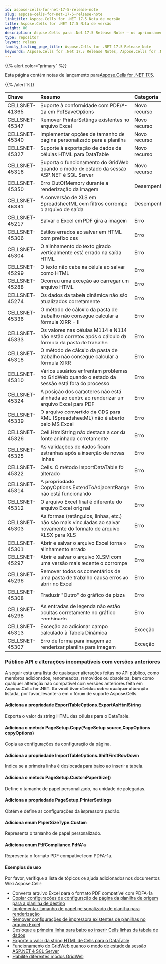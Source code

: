 ```yaml
---
id: aspose-cells-for-net-17-5-release-note
slug: aspose-cells-for-net-17-5-release-note
linktitle: Aspose.Cells for .NET 17.5 Nota de versão
title: Aspose.Cells for .NET 17.5 Nota de versão
weight: 80
description: Aspose.Cells para .Net 17.5 Release Notes – os aprimoramentos, novos recursos e correções mais recentes
type: repositor
layout: releas
family_listing_page_title: Aspose.Cells for .NET 17.5 Release Note
keywords: Aspose.Cells for .Net 17.5 Release Notes, Aspose.Cells for .Net 17.5 updates and fixe
---
```

{{% alert color="primary" %}} 

 Esta página contém notas de lançamento para[Aspose.Cells for .NET 17.5](https://releases.aspose.com/cells/net/new-releases/aspose.cells-for-.net-17.5/).

{{% /alert %}} 

|**Chave**|**Resumo**|**Categoria**|
| :- | :- | :- |
|CELLSNET-41365|Suporte à conformidade com PDF/A-1a em PdfSaveOptions|Novo recurso|
|CELLSNET-45347|Remover PrinterSettings existentes no arquivo Excel|Novo recurso|
|CELLSNET-45340|Implementar opções de tamanho de página personalizado para a planilha|Novo recurso|
|CELLSNET-45327|Suporte à exportação de dados de células HTML para DataTable|Novo recurso|
|CELLSNET-45316|Suporta o funcionamento do GridWeb quando o modo de estado da sessão ASP.NET é SQL Server|Novo recurso|
|CELLSNET-45350|Erro OutOfMemory durante a renderização da imagem|Desempenho|
|CELLSNET-45341|A conversão de XLS em SpreadsheetML com filtros corrompe o arquivo de saída|Desempenho|
|CELLSNET-45217|Salvar o Excel em PDF gira a imagem|Erro|
|CELLSNET-45306|Estilos errados ao salvar em HTML com prefixo css|Erro|
|CELLSNET-45304|O alinhamento do texto girado verticalmente está errado na saída HTML|Erro|
|CELLSNET-45299|O texto não cabe na célula ao salvar como HTML|Erro|
|CELLSNET-45288|Ocorreu uma exceção ao carregar um arquivo HTML|Erro|
|CELLSNET-45274|Os dados da tabela dinâmica não são atualizados corretamente|Erro|
|CELLSNET-45336|O método de cálculo da pasta de trabalho não consegue calcular a fórmula XIRR - II|Erro|
|CELLSNET-45333|Os valores nas células M114 e N114 não estão corretos após o cálculo da fórmula da pasta de trabalho|Erro|
|CELLSNET-45318|O método de cálculo da pasta de trabalho não consegue calcular a fórmula XIRR|Erro|
|CELLSNET-45310|Vários usuários enfrentam problemas no GridWeb quando o estado da sessão está fora do processo|Erro|
|CELLSNET-45324|A posição dos caracteres não está alinhada ao centro ao renderizar um arquivo Excel para PDF|Erro|
|CELLSNET-45339|O arquivo convertido de ODS para XML (SpreadsheetML) não é aberto pelo MS Excel|Erro|
|CELLSNET-45326|Cell.HtmlString não destaca a cor da fonte aninhada corretamente|Erro|
|CELLSNET-45325|As validações de dados ficam estranhas após a inserção de novas linhas|Erro|
|CELLSNET-45322|Cells. O método ImportDataTable foi alterado|Erro|
|CELLSNET-45314|A propriedade CopyOptions.ExtendToAdjacentRange não está funcionando|Erro|
|CELLSNET-45312|O arquivo Excel final é diferente do arquivo Excel original|Erro|
|CELLSNET-45303|As formas (retângulos, linhas, etc.) não são mais vinculadas ao salvar novamente do formato de arquivo XLSX para XLS|Erro|
|CELLSNET-45301|Abrir e salvar o arquivo Excel torna o alinhamento errado|Erro|
|CELLSNET-45297|Abrir e salvar o arquivo XLSM com uma versão mais recente o corrompe|Erro|
|CELLSNET-45296|Remover todos os comentários de uma pasta de trabalho causa erros ao abrir no Excel|Erro|
|CELLSNET-45308|Traduzir "Outro" do gráfico de pizza|Erro|
|CELLSNET-45298|As entradas de legenda não estão ocultas corretamente no gráfico combinado|Erro|
|CELLSNET-45313|Exceção ao adicionar campo calculado à Tabela Dinâmica|Exceção|
|CELLSNET-45307|Erro de forma para imagem ao renderizar planilha para imagem|Exceção|
###  **Público API e alterações incompatíveis com versões anteriores**
A seguir está uma lista de quaisquer alterações feitas no API público, como membros adicionados, renomeados, removidos ou obsoletos, bem como qualquer alteração não compatível com versões anteriores feita em Aspose.Cells for .NET. Se você tiver dúvidas sobre qualquer alteração listada, por favor, levante-a em o fórum de suporte Aspose.Cells.
####  **Adiciona a propriedade ExportTableOptions.ExportAsHtmlString**
Exporta o valor da string HTML das células para o DataTable.
####  **Adiciona o método PageSetup.Copy(PageSetup source,CopyOptions copyOptions)**
Copia as configurações da configuração da página.
####  **Adiciona a propriedade ImportTableOptions.ShiftFirstRowDown**
Indica se a primeira linha é deslocada para baixo ao inserir a tabela.
####  **Adiciona o método PageSetup.CustomPaperSize()**
Define o tamanho de papel personalizado, na unidade de polegadas.
####  **Adiciona a propriedade PageSetup.PrinterSettings**
Obtém e define as configurações da impressora padrão.
####  **Adiciona enum PaperSizeType.Custom**
Representa o tamanho de papel personalizado.
####  **Adiciona enum PdfCompliance.PdfA1a**
Representa o formato PDF compatível com PDFA-1a.


####  **Exemplos de uso**
Por favor, verifique a lista de tópicos de ajuda adicionados nos documentos Wiki Aspose.Cells:

- [Converta arquivo Excel para o formato PDF compatível com PDFA-1a](https://docs.aspose.com/cells/net/convert-excel-file-to-pdf-format-compatible-with-pdfa-1a/)
- [Copiar configurações de configuração de página da planilha de origem para a planilha de destino](https://docs.aspose.com/cells/net/copy-page-setup-settings-from-source-worksheet-into-destination-worksheet/)
- [Implementar tamanho de papel personalizado de planilha para renderização](https://docs.aspose.com/cells/net/implement-custom-paper-size-of-worksheet-for-rendering/)
- [Remover configurações de impressora existentes de planilhas no arquivo Excel](https://docs.aspose.com/cells/net/remove-existing-printersettings-of-worksheets-in-excel-file/)
- [Desloque a primeira linha para baixo ao inserir Cells linhas da tabela de dados](https://docs.aspose.com/cells/net/shift-first-row-down-when-inserting-cells-data-table-rows/)
- [Exporte o valor da string HTML de Cells para o DataTable](https://docs.aspose.com/cells/net/export-html-string-value-of-the-cells-to-the-datatable/)
- [Funcionamento do GridWeb quando o modo de estado da sessão ASP.NET é SQL Server](https://docs.aspose.com/cells/net/working-of-gridweb-when-asp-net-session-state-mode-is-sql-server/)
- [Habilite diferentes modos GridWeb](https://docs.aspose.com/cells/net/enable-different-gridweb-modes/)


